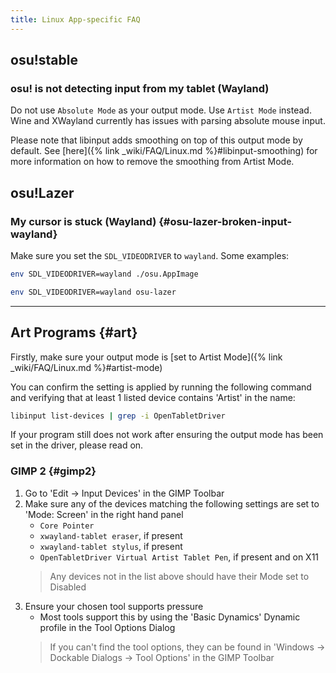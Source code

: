 ```yaml
---
title: Linux App-specific FAQ
---
```


## osu!stable

### osu! is not detecting input from my tablet (Wayland)

Do not use `Absolute Mode` as your output mode. Use `Artist Mode` instead. Wine and XWayland currently has issues with parsing absolute mouse input.

Please note that libinput adds smoothing on top of this output mode by default. See [here]({% link _wiki/FAQ/Linux.md %}#libinput-smoothing) for more information on how to remove the smoothing from Artist Mode.

## osu!Lazer

### My cursor is stuck (Wayland) {#osu-lazer-broken-input-wayland}

Make sure you set the `SDL_VIDEODRIVER` to `wayland`. Some examples:

```bash
env SDL_VIDEODRIVER=wayland ./osu.AppImage
```

```bash
env SDL_VIDEODRIVER=wayland osu-lazer
```

---

## Art Programs {#art}

Firstly, make sure your output mode is [set to Artist Mode]({% link _wiki/FAQ/Linux.md %}#artist-mode)

You can confirm the setting is applied by running the following command and
verifying that at least 1 listed device contains 'Artist' in the name:

```bash
libinput list-devices | grep -i OpenTabletDriver
```

If your program still does not work after ensuring the output mode has been set in the driver, please read on.

### GIMP 2 {#gimp2}

1. Go to 'Edit -> Input Devices' in the GIMP Toolbar
2. Make sure any of the devices matching the following settings are set to 'Mode: Screen' in the right hand panel
    - `Core Pointer`
    - `xwayland-tablet eraser`, if present
    - `xwayland-tablet stylus`, if present
    - `OpenTabletDriver Virtual Artist Tablet Pen`, if present and on X11
    > Any devices not in the list above should have their Mode set to Disabled
3. Ensure your chosen tool supports pressure
    - Most tools support this by using the 'Basic Dynamics' Dynamic profile in the Tool Options Dialog
    > If you can't find the tool options, they can be found in 'Windows -> Dockable Dialogs -> Tool Options' in the GIMP Toolbar
